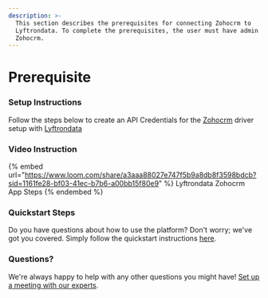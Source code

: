 ```yaml
---
description: >-
  This section describes the prerequisites for connecting Zohocrm to
  Lyftrondata. To complete the prerequisites, the user must have admin access to
  Zohocrm.
---
```


# Prerequisite

<mark style="color:blue;"></mark>

### Setup Instructions

Follow the steps below to create an API Credentials for the [Zohocrm](https://www.lyftrondata.com/integration/sales-analytics/zohocrm/) driver setup with [Lyftrondata](https://www.lyftrondata.com)

### Video Instruction

{% embed url="https://www.loom.com/share/a3aaa88027e747f5b9a8db8f3598bdcb?sid=1161fe28-bf03-41ec-b7b6-a00bb15f80e9" %}
Lyftrondata Zohocrm App Steps
{% endembed %}

### Quickstart Steps

Do you have questions about how to use the platform? Don't worry; we've got you covered. Simply follow the quickstart instructions [here](README.md).

### Questions? <a href="#questions" id="questions"></a>

We're always happy to help with any other questions you might have! [Set up a meeting with our experts](https://www.lyftrondata.com/book-a-meeting/).

